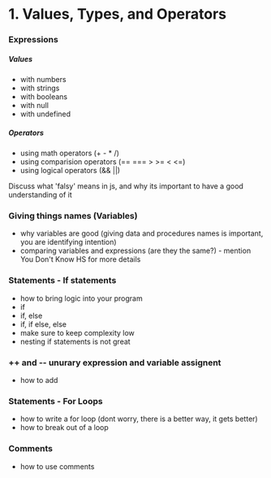 # 1. Values, Types, and Operators

### Expressions

##### Values

-   with numbers
-   with strings
-   with booleans
-   with null
-   with undefined

##### Operators

-   using math operators (+ - \* /)
-   using comparision operators (== === > >= < <=)
-   using logical operators (&& ||)

Discuss what 'falsy' means in js, and why its important to have a good understanding of it

### Giving things names (Variables)

-   why variables are good (giving data and procedures names is important, you are identifying intention)
-   comparing variables and expressions (are they the same?) - mention You Don't Know HS for more details

### Statements - If statements

-   how to bring logic into your program
-   if
-   if, else
-   if, if else, else
-   make sure to keep complexity low
-   nesting if statements is not great

### ++ and -- unurary expression and variable assignent

-   how to add

### Statements - For Loops

-   how to write a for loop (dont worry, there is a better way, it gets better)
-   how to break out of a loop

### Comments

-   how to use comments

